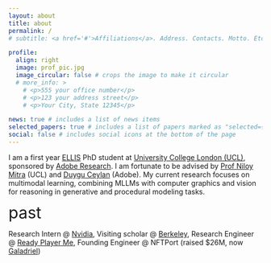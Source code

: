 ```yaml
---
layout: about
title: about
permalink: /
# subtitle: <a href='#'>Affiliations</a>. Address. Contacts. Motto. Etc.

profile:
  align: right
  image: prof_pic.jpg
  image_circular: false # crops the image to make it circular
  # more_info: >
    # <p>555 your office number</p>
    # <p>123 your address street</p>
    # <p>Your City, State 12345</p>

news: true # includes a list of news items
selected_papers: true # includes a list of papers marked as "selected={true}"
social: false # includes social icons at the bottom of the page
---
```


I am a first year [ELLIS](https://ellis.eu/phd-postdoc) PhD student at [University College London (UCL)](https://www.ucl.ac.uk/), sponsored by [Adobe Research](https://research.adobe.com/). I am fortunate to be advised by [Prof Niloy Mitra](http://www0.cs.ucl.ac.uk/staff/n.mitra/) (UCL) and [Duygu Ceylan](https://www.duygu-ceylan.com/) (Adobe). My current research focuses on multimodal learning, combining MLLMs with computer graphics and vision for reasoning in generative and procedural modeling tasks.

<span style="font-size: 32px;">past</span>

Research Intern @ [Nvidia](https://www.nvidia.com/en-us/), Visiting scholar @ [Berkeley](https://www.berkeley.edu/),  Research Engineer @ [Ready Player Me](https://readyplayer.me/), Founding Engineer @ NFTPort (raised $26M, now [Galadriel](https://galadriel.com/))
<br><br>

<!-- Write your biography here. Tell the world about yourself. Link to your favorite [subreddit](http://reddit.com). You can put a picture in, too. The code is already in, just name your picture `prof_pic.jpg` and put it in the `img/` folder.

Put your address / P.O. box / other info right below your picture. You can also disable any of these elements by editing `profile` property of the YAML header of your `_pages/about.md`. Edit `_bibliography/papers.bib` and Jekyll will render your [publications page](/al-folio/publications/) automatically.

Link to your social media connections, too. This theme is set up to use [Font Awesome icons](https://fontawesome.com/) and [Academicons](https://jpswalsh.github.io/academicons/), like the ones below. Add your Facebook, Twitter, LinkedIn, Google Scholar, or just disable all of them. -->

